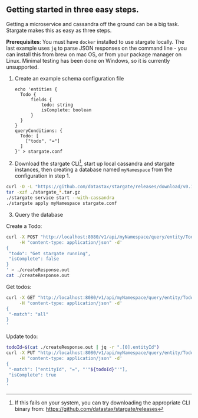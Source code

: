 ## Getting started in three easy steps.

Getting a microservice and cassandra off the ground can be a big task. Stargate makes this as easy as three steps.

**Prerequisites**: You must have `docker` installed to use stargate locally.
The last example uses `jq` to parse JSON responses on the command line - you can install this from brew on mac OS,
or from your package manager on Linux.
Minimal testing has been done on Windows, so it is currently unsupported.


1. Create an example schema configuration file
    ```
    echo 'entities {
      Todo {
          fields {
              todo: string
              isComplete: boolean
          }
      }
    }
    queryConditions: {
      Todo: [
        ["todo", "="]
      ]
    }' > stargate.conf
    ```

2. Download the stargate CLI[^1], start up local cassandra and stargate instances, then creating a database named `myNamespace` from the configuration in step 1.
```sh
curl -O -L "https://github.com/datastax/stargate/releases/download/v0.1.1/stargate_0.1.1_$(uname -s)_x86_64.tar.gz"
tar -xzf ./stargate_*.tar.gz
./stargate service start --with-cassandra 
./stargate apply myNamespace stargate.conf
```
    
3. Query the database

Create a Todo:
```sh
curl -X POST "http://localhost:8080/v1/api/myNamespace/query/entity/Todo" \
     -H "content-type: application/json" -d'
{ 
 "todo": "Get stargate running",
 "isComplete": false
}
' > ./createResponse.out
cat ./createResponse.out
```

Get todos:
```sh
curl -X GET "http://localhost:8080/v1/api/myNamespace/query/entity/Todo" \
     -H "content-type: application/json" -d'
{ 
 "-match": "all"
}
'
```

Update todo:
```sh
todoId=$(cat ./createResponse.out | jq -r ".[0].entityId")
curl -X PUT "http://localhost:8080/v1/api/myNamespace/query/entity/Todo" \
     -H "content-type: application/json" -d'
{ 
 "-match": ["entityId", "=", "'"${todoId}"'"],
 "isComplete": true
}
'
```


[^1]: If this fails on your system, you can try downloading the appropriate CLI binary from: https://github.com/datastax/stargate/releases